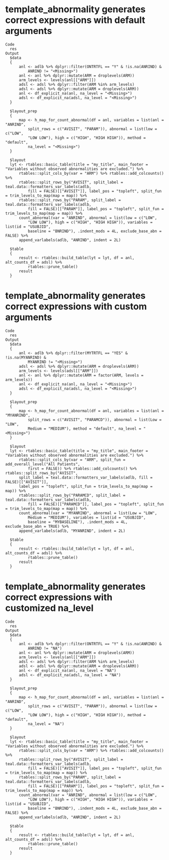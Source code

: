 # template_abnormality generates correct expressions with default arguments

    Code
      res
    Output
      $data
      {
          anl <- adlb %>% dplyr::filter(ONTRTFL == "Y" & !is.na(ANRIND) & 
              ANRIND != "<Missing>")
          anl <- anl %>% dplyr::mutate(ARM = droplevels(ARM))
          arm_levels <- levels(anl[["ARM"]])
          adsl <- adsl %>% dplyr::filter(ARM %in% arm_levels)
          adsl <- adsl %>% dplyr::mutate(ARM = droplevels(ARM))
          anl <- df_explicit_na(anl, na_level = "<Missing>")
          adsl <- df_explicit_na(adsl, na_level = "<Missing>")
      }
      
      $layout_prep
      {
          map <- h_map_for_count_abnormal(df = anl, variables = list(anl = "ANRIND", 
              split_rows = c("AVISIT", "PARAM")), abnormal = list(low = c("LOW", 
              "LOW LOW"), high = c("HIGH", "HIGH HIGH")), method = "default", 
              na_level = "<Missing>")
      }
      
      $layout
      lyt <- rtables::basic_table(title = "my_title", main_footer = "Variables without observed abnormalities are excluded.") %>% 
          rtables::split_cols_by(var = "ARM") %>% rtables::add_colcounts() %>% 
          rtables::split_rows_by("AVISIT", split_label = teal.data::formatters_var_labels(adlb, 
              fill = FALSE)[["AVISIT"]], label_pos = "topleft", split_fun = trim_levels_to_map(map = map)) %>% 
          rtables::split_rows_by("PARAM", split_label = teal.data::formatters_var_labels(adlb, 
              fill = FALSE)[["PARAM"]], label_pos = "topleft", split_fun = trim_levels_to_map(map = map)) %>% 
          count_abnormal(var = "ANRIND", abnormal = list(low = c("LOW", 
              "LOW LOW"), high = c("HIGH", "HIGH HIGH")), variables = list(id = "USUBJID", 
              baseline = "BNRIND"), .indent_mods = 4L, exclude_base_abn = FALSE) %>% 
          append_varlabels(adlb, "ANRIND", indent = 2L)
      
      $table
      {
          result <- rtables::build_table(lyt = lyt, df = anl, alt_counts_df = adsl) %>% 
              rtables::prune_table()
          result
      }
      

# template_abnormality generates correct expressions with custom arguments

    Code
      res
    Output
      $data
      {
          anl <- adlb %>% dplyr::filter(MYTRTFL == "YES" & !is.na(MYANRIND) & 
              MYANRIND != "<Missing>")
          adsl <- adsl %>% dplyr::mutate(ARM = droplevels(ARM))
          arm_levels <- levels(adsl[["ARM"]])
          anl <- anl %>% dplyr::mutate(ARM = factor(ARM, levels = arm_levels))
          anl <- df_explicit_na(anl, na_level = "<Missing>")
          adsl <- df_explicit_na(adsl, na_level = "<Missing>")
      }
      
      $layout_prep
      {
          map <- h_map_for_count_abnormal(df = anl, variables = list(anl = "MYANRIND", 
              split_rows = c("AVISIT", "PARAMCD")), abnormal = list(Low = "LOW", 
              Medium = "MEDIUM"), method = "default", na_level = "<Missing>")
      }
      
      $layout
      lyt <- rtables::basic_table(title = "my_title", main_footer = "Variables without observed abnormalities are excluded.") %>% 
          rtables::split_cols_by(var = "ARM", split_fun = add_overall_level("All Patients", 
              first = FALSE)) %>% rtables::add_colcounts() %>% rtables::split_rows_by("AVISIT", 
          split_label = teal.data::formatters_var_labels(adlb, fill = FALSE)[["AVISIT"]], 
          label_pos = "topleft", split_fun = trim_levels_to_map(map = map)) %>% 
          rtables::split_rows_by("PARAMCD", split_label = teal.data::formatters_var_labels(adlb, 
              fill = FALSE)[["PARAMCD"]], label_pos = "topleft", split_fun = trim_levels_to_map(map = map)) %>% 
          count_abnormal(var = "MYANRIND", abnormal = list(Low = "LOW", 
              Medium = "MEDIUM"), variables = list(id = "USUBJID", 
              baseline = "MYBASELINE"), .indent_mods = 4L, exclude_base_abn = TRUE) %>% 
          append_varlabels(adlb, "MYANRIND", indent = 2L)
      
      $table
      {
          result <- rtables::build_table(lyt = lyt, df = anl, alt_counts_df = adsl) %>% 
              rtables::prune_table()
          result
      }
      

# template_abnormality generates correct expressions with customized na_level

    Code
      res
    Output
      $data
      {
          anl <- adlb %>% dplyr::filter(ONTRTFL == "Y" & !is.na(ANRIND) & 
              ANRIND != "NA")
          anl <- anl %>% dplyr::mutate(ARM = droplevels(ARM))
          arm_levels <- levels(anl[["ARM"]])
          adsl <- adsl %>% dplyr::filter(ARM %in% arm_levels)
          adsl <- adsl %>% dplyr::mutate(ARM = droplevels(ARM))
          anl <- df_explicit_na(anl, na_level = "NA")
          adsl <- df_explicit_na(adsl, na_level = "NA")
      }
      
      $layout_prep
      {
          map <- h_map_for_count_abnormal(df = anl, variables = list(anl = "ANRIND", 
              split_rows = c("AVISIT", "PARAM")), abnormal = list(low = c("LOW", 
              "LOW LOW"), high = c("HIGH", "HIGH HIGH")), method = "default", 
              na_level = "NA")
      }
      
      $layout
      lyt <- rtables::basic_table(title = "my_title", main_footer = "Variables without observed abnormalities are excluded.") %>% 
          rtables::split_cols_by(var = "ARM") %>% rtables::add_colcounts() %>% 
          rtables::split_rows_by("AVISIT", split_label = teal.data::formatters_var_labels(adlb, 
              fill = FALSE)[["AVISIT"]], label_pos = "topleft", split_fun = trim_levels_to_map(map = map)) %>% 
          rtables::split_rows_by("PARAM", split_label = teal.data::formatters_var_labels(adlb, 
              fill = FALSE)[["PARAM"]], label_pos = "topleft", split_fun = trim_levels_to_map(map = map)) %>% 
          count_abnormal(var = "ANRIND", abnormal = list(low = c("LOW", 
              "LOW LOW"), high = c("HIGH", "HIGH HIGH")), variables = list(id = "USUBJID", 
              baseline = "BNRIND"), .indent_mods = 4L, exclude_base_abn = FALSE) %>% 
          append_varlabels(adlb, "ANRIND", indent = 2L)
      
      $table
      {
          result <- rtables::build_table(lyt = lyt, df = anl, alt_counts_df = adsl) %>% 
              rtables::prune_table()
          result
      }
      


